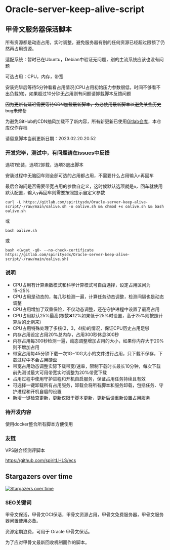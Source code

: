 # Oracle-server-keep-alive-script

## 甲骨文服务器保活脚本

所有资源都是动态占用，实时调整，避免服务器有别的任何资源已经超过限额了仍然再占用资源。

适配系统：暂时已在Ubuntu，Debian中验证无问题，别的主流系统应该也没有问题

可选占用：CPU，内存，带宽

安装完毕后等待5分钟看看占用情况(CPU占用初始压力参数很低，时间不够看不出负载的)，如果超过10分钟无占用则有问题请卸载脚本反馈问题

~~因为更新有延迟需要等待CDN加载最新脚本，务必使用最新脚本以避免某些历史bug未修复~~

为避免GitHub的CDN抽风加载不了新内容，所有新更新已使用[Gitlab仓库](https://gitlab.com/spiritysdx/Oracle-server-keep-alive-script)，本仓库仅作存档

请留意脚本当前更新日期：2023.02.20.20.52

### 开发完毕，测试中，有问题请在issues中反馈

选项1安装，选项2卸载，选项3退出脚本

安装过程中无脑回车则全部可选的占用都占用，不需要什么占用输入```n```再回车

最后会询问是否需要带宽占用的参数自定义，这时候默认选项就是```n```，回车就使用默认配置，输入```y```再回车则需要按照提示自定义参数

```
curl -L https://gitlab.com/spiritysdx/Oracle-server-keep-alive-script/-/raw/main/oalive.sh -o oalive.sh && chmod +x oalive.sh && bash oalive.sh
```

或

```
bash oalive.sh
```

或

```
bash <(wget -qO- --no-check-certificate https://gitlab.com/spiritysdx/Oracle-server-keep-alive-script/-/raw/main/oalive.sh)
```

### 说明

- CPU占用有计算素数模式和科学计算模式可自由选择，设定占用区间为15~25%
- CPU占用是动态的，每几秒检测一遍，计算任务动态调整，检测间隔也是动态调整
- CPU占用增加了双重保险，不仅动态调整，还在守护进程中设置了最高占用
- CPU占用默认25%最高(核数✖12%如果低于25%时设置，高于25%则按照计算后的比例来)
- CPU占用特殊处理了多核(2，3，4核)的情况，保证CPU历史占用足够
- 内存占用设定占用20%总内存，占用300秒休息300秒
- 内存占用每300秒检测一遍，动态调整增加占用的大小，如果你内存大于20%则不增加占用
- 带宽占用每45分钟下载一次1G~10G大小的文件进行占用，只下载不保存，下载过程中不会占用硬盘
- 带宽占用动态调整实际下载带宽/速率，限制下载时长最长10分钟，每次下载前先测试最大可用带宽实时调整为20%带宽下载
- 占用过程中使用守护进程和开机自启服务，保证占用任务持续且有效
- 可选择一键卸载所有占用服务，卸载会将所有脚本和服务卸载，包括任务、守护进程和开机自启的设置
- 新增一键检查更新，更新仅限于脚本更新，更新后请重新设置占用服务


### 待开发内容

使用docker整合所有脚本方便使用

### 友链

VPS融合怪测评脚本

https://github.com/spiritLHLS/ecs

## Stargazers over time

[![Stargazers over time](https://starchart.cc/spiritLHLS/Oracle-server-keep-alive-script.svg)](https://starchart.cc/spiritLHLS/Oracle-server-keep-alive-script)

### SEO关键词

甲骨文保活，甲骨文OCI保活，甲骨文资源占用，甲骨文免费服务器，甲骨文服务器闲置使用必备。

资源定期浪费，可用于 Oracle 甲骨文保活。

为了应对甲骨文最新回收机制而作的脚本。


